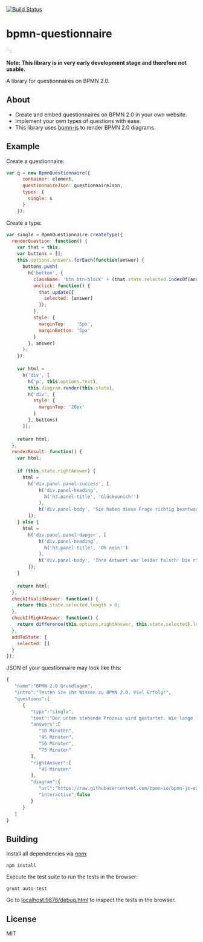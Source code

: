 [![Build Status](https://travis-ci.org/PHILIPPFROMME/bpmn-questionnaire.svg?branch=master)](https://travis-ci.org/PHILIPPFROMME/bpmn-questionnaire)

# bpmn-questionnaire

<img style="height: 15px" src="/resources/img/logo.png">

__Note: This library is in very early development stage and therefore not usable.__

A library for questionnaires on BPMN 2.0.

## About

* Create and embed questionnaires on BPMN 2.0 in your own website. 
* Implement your own types of questions with ease.
* This library uses [bpmn-js](https://github.com/bpmn-io/bpmn-js) to render BPMN 2.0 diagrams. 


## Example

Create a questionnaire:

```javascript
var q = new BpmnQuestionnaire({
      container: element,
      questionnaireJson: questionnaireJson,
      types: {
        single: s
      }
    });
```

Create a type:

```javascript
var single = BpmnQuestionnaire.createType({
  renderQuestion: function() {
    var that = this;
    var buttons = [];
    this.options.answers.forEach(function(answer) {
      buttons.push(
        h('button', {
          className: 'btn btn-block' + (that.state.selected.indexOf(answer) !== -1 ? ' btn-success' : ''), 
          onclick: function() {
            that.update({
              selected: [answer]
            });
          },
          style: {
            marginTop:    '5px',
            marginBottom: '5px'
          }
        }, answer)
      );
    });

    var html = 
      h('div', [
        h('p', this.options.text),
        this.diagram.render(this.state),
        h('div', {
          style: {
            marginTop: '20px'
          }
        }, buttons)
      ]);

    return html;
  },
  renderResult: function() {
    var html;

    if (this.state.rightAnswer) {
      html = 
        h('div.panel.panel-success', [
            h('div.panel-heading',
              h('h3.panel-title', 'Glückwunsch!')
            ),
            h('div.panel-body', 'Sie haben diese Frage richtig beantwortet!')
        ]);
    } else {
      html =
        h('div.panel.panel-danger', [
            h('div.panel-heading',
              h('h3.panel-title', 'Oh nein!')
            ),
            h('div.panel-body', 'Ihre Antwort war leider falsch! Die richtige Antwort lautet: ' + this.options.rightAnswer[0])
        ]);
    }

    return html;
  },
  checkIfValidAnswer: function() {
    return this.state.selected.length > 0;
  },
  checkIfRightAnswer: function() {
    return difference(this.options.rightAnswer, this.state.selected).length < 1;
  },
  addToState: {
    selected: []
  }
});
```

JSON of your questionnaire may look like this:

```javascript
{  
   "name":"BPMN 2.0 Grundlagen",
   "intro":"Testen Sie ihr Wissen zu BPMN 2.0. Viel Erfolg!",
   "questions":[  
      {  
         "type":"single",
         "text":"Der unten stehende Prozess wird gestartet. Wie lange lebt die Prozessinstanz?",
         "answers":[  
            "10 Minuten",
            "45 Minuten",
            "50 Minuten",
            "75 Minuten"
         ],
         "rightAnswer":[  
            "45 Minuten"
         ],
         "diagram":{  
            "url":"https://raw.githubusercontent.com/bpmn-io/bpmn-js-examples/master/simple-bower/resources/pizza-collaboration.bpmn",
            "interactive":false
         }
      }
   ]
}
```

## Building

Install all dependencies via [npm](https://npmjs.org):

```
npm install
```

Execute the test suite to run the tests in the browser:

```
grunt auto-test
```

Go to [localhost:9876/debug.html](http://localhost:9876/debug.html) to inspect the tests in the browser.

## License

MIT
